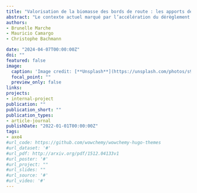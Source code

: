 ```yaml
---
title: "Valorisation de la biomasse des bords de route : les apports des démonstrateurs pour le déploiement d’une filière durable"
abstract: "Le contexte actuel marqué par l’accélération du dérèglement climatique, la raréfaction des ressources et les tensions géopolitiques implique de revoir la stratégie énergétique française, en privilégiant la biomasse-énergie comme principale source d’énergies renouvelables. Les dépendances vertes longeant les routes françaises représentent près de 5 000 km², constituant ainsi un potentiel de biomasse encore non valorisé. Ainsi, considérer les bords de route comme gisement de filière durable de la bioéconomie nécessite un changement de pratiques, afin de mieux valoriser cette potentialité. Plusieurs études ont mis en avant l’importance des démonstrateurs territoriaux pour l’implémentation de pratiques et des filières émergentes. Dans cette perspective, cet article cherche à proposer un cadre conceptuel, pour l’implémentation d’un démonstrateur pour de la gestion durable des bords de route à des fins de valorisation, reposant sur le croisement des informations issues de la littérature sur les démonstrateurs et sur la filière durable."
authors:
- Brunelle Marche
- Mauricio Camargo
- Christophe Bachmann

date: "2024-04-07T00:00:00Z"
doi: ""
featured: false
image:
  caption: 'Image credit: [**Unsplash**](https://unsplash.com/photos/s9CC2SKySJM)'
  focal_point: ""
  preview_only: false
links:
projects:
- internal-project
publication: ""
publication_short: ""
publication_types:
- article-journal
publishDate: "2022-01-01T00:00:00Z"
tags:
- axe4
#url_code: https://github.com/wowchemy/wowchemy-hugo-themes
#url_dataset: '#'
#url_pdf: http://arxiv.org/pdf/1512.04133v1
#url_poster: '#'
#url_project: ""
#url_slides: ""
#url_source: '#'
#url_video: '#'
---
```


